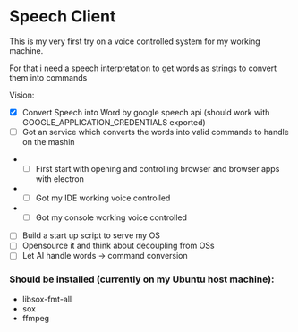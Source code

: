 # Speech Client

This is my very first try on a voice controlled system for my working machine.

For that i need a speech interpretation to get words as strings to convert them into commands

Vision:

* [x] Convert Speech into Word by google speech api (should work with GOOGLE_APPLICATION_CREDENTIALS exported)
* [ ] Got an service which converts the words into valid commands to handle on the mashin
* * [ ] First start with opening and controlling browser and browser apps with electron
* * [ ] Got my IDE working voice controlled
* * [ ] Got my console working voice controlled
* [ ] Build a start up script to serve my OS
* [ ] Opensource it and think about decoupling from OSs
* [ ] Let AI handle words -> command conversion

### Should be installed (currently on my Ubuntu host machine):

* libsox-fmt-all
* sox
* ffmpeg
